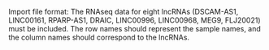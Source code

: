 Import file format: The RNAseq data for eight lncRNAs (DSCAM-AS1, LINC00161, RPARP-AS1, DRAIC, LINC00996, LINC00968, MEG9, FLJ20021) must be included. 
The row names should represent the sample names, and the column names should correspond to the lncRNAs.
